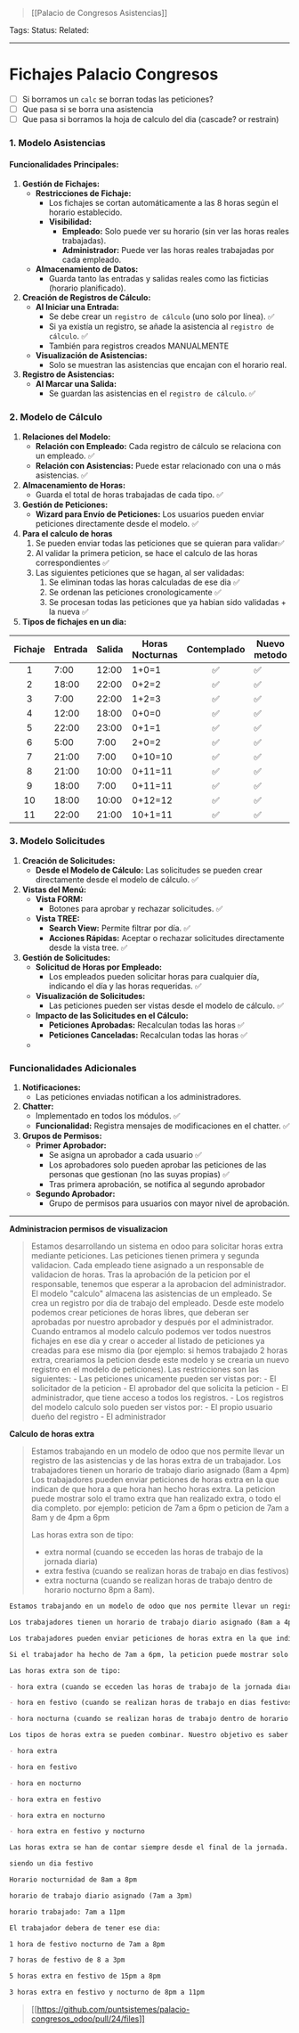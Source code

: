 > [[Palacio de Congresos Asistencias]]

Tags: 
Status: 
Related: 

___

# Fichajes Palacio Congresos

- [ ] Si borramos un `calc` se borran todas las peticiones?
- [ ] Que pasa si se borra una asistencia
- [ ] Que pasa si borramos la hoja de calculo del dia (cascade? or restrain)

### **1. Modelo Asistencias**
#### **Funcionalidades Principales:**
1. **Gestión de Fichajes:**
    - **Restricciones de Fichaje:**
        - Los fichajes se cortan automáticamente a las 8 horas según el horario establecido.
        - **Visibilidad:**
            - **Empleado:** Solo puede ver su horario (sin ver las horas reales trabajadas).
            - **Administrador:** Puede ver las horas reales trabajadas por cada empleado.
    - **Almacenamiento de Datos:**
        - Guarda tanto las entradas y salidas reales como las ficticias (horario planificado).
2. **Creación de Registros de Cálculo:**
    - **Al Iniciar una Entrada:**
        - Se debe crear un `registro de cálculo` (uno solo por línea). ✅
        - Si ya existía un registro, se añade la asistencia al `registro de cálculo`. ✅
        - También para registros creados MANUALMENTE
    - **Visualización de Asistencias:**
        - Solo se muestran las asistencias que encajan con el horario real. 
3. **Registro de Asistencias:**
    - **Al Marcar una Salida:**
        - Se guardan las asistencias en el `registro de cálculo`. ✅

### **2. Modelo de Cálculo**
1. **Relaciones del Modelo:**
    - **Relación con Empleado:** Cada registro de cálculo se relaciona con un empleado. ✅
    - **Relación con Asistencias:** Puede estar relacionado con una o más asistencias. ✅
2. **Almacenamiento de Horas:**
    - Guarda el total de horas trabajadas de cada tipo. ✅
3. **Gestión de Peticiones:**
    - **Wizard para Envío de Peticiones:** Los usuarios pueden enviar peticiones directamente desde el modelo. ✅
4. **Para el calculo de horas**
	1. Se pueden enviar todas las peticiones que se quieran para validar✅
	2. Al validar la primera peticion, se hace el calculo de las horas correspondientes ✅
	3. Las siguientes peticiones que se hagan, al ser validadas:
		1. Se eliminan todas las horas calculadas de ese dia ✅
		2. Se ordenan las peticiones cronologicamente ✅
		3. Se procesan todas las peticiones que ya habian sido validadas + la nueva ✅
5. **Tipos de fichajes en un dia:**

| Fichaje | Entrada | Salida | Horas Nocturnas | Contemplado | Nuevo metodo |
| :-----: | ------- | ------ | --------------- | :---------: | ------------ |
|    1    | 7:00    | 12:00  | 1+0=1           |      ✅      | ✅            |
|    2    | 18:00   | 22:00  | 0+2=2           |      ✅      | ✅            |
|    3    | 7:00    | 22:00  | 1+2=3           |      ✅      | ✅            |
|    4    | 12:00   | 18:00  | 0+0=0           |      ✅      | ✅            |
|    5    | 22:00   | 23:00  | 0+1=1           |      ✅      | ✅            |
|    6    | 5:00    | 7:00   | 2+0=2           |      ✅      | ✅            |
|    7    | 21:00   | 7:00   | 0+10=10         |      ✅      | ✅            |
|    8    | 21:00   | 10:00  | 0+11=11         |      ✅      | ✅            |
|    9    | 18:00   | 7:00   | 0+11=11         |      ✅      | ✅            |
|   10    | 18:00   | 10:00  | 0+12=12         |      ✅      | ✅            |
|   11    | 22:00   | 21:00  | 10+1=11         |      ✅      | ✅            |

### **3. Modelo Solicitudes**
1. **Creación de Solicitudes:**
    - **Desde el Modelo de Cálculo:** Las solicitudes se pueden crear directamente desde el modelo de cálculo. ✅
2. **Vistas del Menú:**
    - **Vista FORM:**
        - Botones para aprobar y rechazar solicitudes. ✅
    - **Vista TREE:**
        - **Search View:** Permite filtrar por día. ✅
        - **Acciones Rápidas:** Aceptar o rechazar solicitudes directamente desde la vista tree. ✅
3. **Gestión de Solicitudes:**
    - **Solicitud de Horas por Empleado:**
        - Los empleados pueden solicitar horas para cualquier día, indicando el día y las horas requeridas. ✅
    - **Visualización de Solicitudes:**
        - Las peticiones pueden ser vistas desde el modelo de cálculo. ✅
    - **Impacto de las Solicitudes en el Cálculo:**
        - **Peticiones Aprobadas:** Recalculan todas las horas ✅
        - **Peticiones Canceladas:** Recalculan todas las horas ✅
	- 

### **Funcionalidades Adicionales**
1. **Notificaciones:**
    - Las peticiones enviadas notifican a los administradores.
2. **Chatter:**
    - Implementado en todos los módulos. ✅
    - **Funcionalidad:** Registra mensajes de modificaciones en el chatter. ✅
3. **Grupos de Permisos:**
    - **Primer Aprobador:**
        - Se asigna un aprobador a cada usuario ✅
        - Los aprobadores solo pueden aprobar las peticiones de las personas que gestionan (no las suyas propias) ✅
        - Tras primera aprobación, se notifica al segundo aprobador
    - **Segundo Aprobador:**
	    - Grupo de permisos para usuarios con mayor nivel de aprobación.

---
**Administracion permisos de visualizacion**
> Estamos desarrollando un sistema en odoo para solicitar horas extra mediante peticiones. Las peticiones tienen primera y segunda validacion. Cada empleado tiene asignado a un responsable de validacion de horas. Tras la aprobación de la peticion por el responsable, tenemos que esperar a la aprobacion del administrador. El modelo "calculo" almacena las asistencias de un empleado. Se crea un registro por dia de trabajo del empleado. Desde este modelo podemos crear peticiones de horas libres, que deberan ser aprobadas por nuestro aprobador y después por el administrador. Cuando entramos al modelo calculo podemos ver todos nuestros fichajes en ese dia y crear o acceder al listado de peticiones ya creadas para ese mismo dia (por ejemplo: si hemos trabajado 2 horas extra, creariamos la peticion desde este modelo y se crearia un nuevo registro en el modelo de peticiones). Las restricciones son las siguientes: - Las peticiones unicamente pueden ser vistas por: - El solicitador de la peticion - El aprobador del que solicita la peticion - El administrador, que tiene acceso a todos los registros. - Los registros del modelo calculo solo pueden ser vistos por: - El propio usuario dueño del registro - El administrador

**Calculo de horas extra**
>Estamos trabajando en un modelo de odoo que nos permite llevar un registro de las asistencias y de las horas extra de un trabajador.
>Los trabajadores tienen un horario de trabajo diario asignado (8am a 4pm)
>Los trabajadores pueden enviar peticiones de horas extra en la que indican de que hora a que hora han hecho horas extra. La peticion puede mostrar solo el tramo extra que han realizado extra, o todo el dia completo. por ejemplo: peticion de 7am a 6pm o peticion de 7am a 8am y de 4pm a 6pm
>
>Las horas extra son de tipo:
> - extra normal (cuando se ecceden las horas de trabajo de la jornada diaria)
> - extra festiva (cuando se realizan horas de trabajo en dias festivos)
> - extra nocturna (cuando se realizan horas de trabajo dentro de horario nocturno 8pm a 8am).



```md
Estamos trabajando en un modelo de odoo que nos permite llevar un registro de las asistencias y de las horas extra de un trabajador.

Los trabajadores tienen un horario de trabajo diario asignado (8am a 4pm)

Los trabajadores pueden enviar peticiones de horas extra en la que indican de que hora a que hora han hecho horas extra.

Si el trabajador ha hecho de 7am a 6pm, la peticion puede mostrar solo el tramo extra que han realizado extra, o todo el dia completo. por ejemplo: peticion de 7am a 6pm o peticion de 7am a 8am y de 4pm a 6pm

Las horas extra son de tipo:

- hora extra (cuando se ecceden las horas de trabajo de la jornada diaria)

- hora en festivo (cuando se realizan horas de trabajo en dias festivos)

- hora nocturna (cuando se realizan horas de trabajo dentro de horario nocturno 8pm a 8am).

Los tipos de horas extra se pueden combinar. Nuestro objetivo es saber de una o un conjunto de peticiones de horas extra de un empleado en un mismo dia, el numero total de horas de cada uno de los siguientes tipos:

- hora extra

- hora en festivo

- hora en nocturno

- hora extra en festivo

- hora extra en nocturno

- hora extra en festivo y nocturno

Las horas extra se han de contar siempre desde el final de la jornada. Para nuestro ejemplo:

siendo un dia festivo

Horario nocturnidad de 8am a 8pm

horario de trabajo diario asignado (7am a 3pm)

horario trabajado: 7am a 11pm

El trabajador debera de tener ese dia:

1 hora de festivo nocturno de 7am a 8pm

7 horas de festivo de 8 a 3pm

5 horas extra en festivo de 15pm a 8pm

3 horas extra en festivo y nocturno de 8pm a 11pm
```

> [[https://github.com/puntsistemes/palacio-congresos_odoo/pull/24/files]]